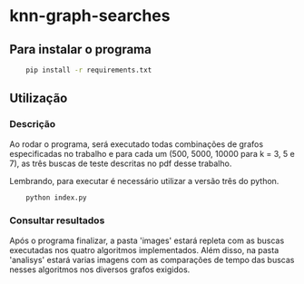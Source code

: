 # knn-graph-searches

## Para instalar o programa

```bash
    pip install -r requirements.txt
```

## Utilização

### Descrição

Ao rodar o programa, será executado todas combinações de grafos especificadas no trabalho e para cada um (500, 5000, 10000 para k = 3, 5 e 7), as três buscas de teste descritas no pdf desse trabalho.

Lembrando, para executar é necessário utilizar a versão três do python.

```bash
    python index.py
```

### Consultar resultados

Após o programa finalizar, a pasta 'images' estará repleta com as buscas executadas nos quatro algoritmos implementados.
Além disso, na pasta 'analisys' estará varias imagens com as comparações de tempo das buscas nesses algoritmos nos diversos grafos exigidos.